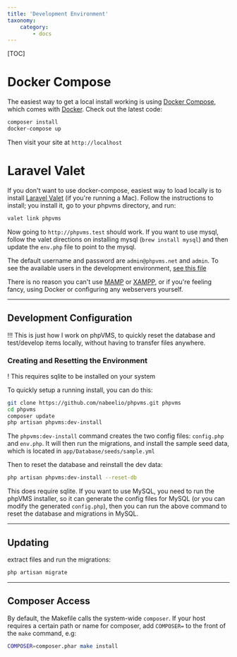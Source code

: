 ```yaml
---
title: 'Development Environment'
taxonomy:
    category:
        - docs
---
```


[TOC]

# Docker Compose

The easiest way to get a local install working is using [Docker Compose](https://docs.docker.com/compose), which comes with [Docker](https://www.docker.com). Check out the latest code:

```bash
composer install
docker-compose up
```

Then visit your site at `http://localhost`

# Laravel Valet

If you don't want to use docker-compose, easiest way to load locally is to install [Laravel Valet](https://laravel.com/docs/5.5/valet) (if you're running a Mac). Follow the instructions to install; you install it, go to your phpvms directory, and run:

```bash
valet link phpvms
```

Now going to `http://phpvms.test` should work. If you want to use mysql, follow the valet directions on installing mysql (`brew install mysql`) and then update the `env.php` file to point to the mysql.

The default username and password are `admin@phpvms.net` and `admin`. To see the available users in the development environment, [see this file](https://github.com/nabeelio/phpvms/blob/master/app/Database/seeds/sample.yml#L11) 

There is no reason you can't use [MAMP](https://www.mamp.info/en) or [XAMPP](https://www.apachefriends.org), or if you're feeling fancy, using Docker or configuring any webservers yourself.

***

## Development Configuration

!!! This is just how I work on phpVMS, to quickly reset the database and test/develop items locally, without having to transfer files anywhere.

### Creating and Resetting the Environment

! This requires sqlite to be installed on your system

To quickly setup a running install, you can do this:

```bash
git clone https://github.com/nabeelio/phpvms.git phpvms
cd phpvms
composer update
php artisan phpvms:dev-install
```

The `phpvms:dev-install` command creates the two config files: `config.php` and `env.php`. It will then run the migrations, and install the sample seed data, which is located in `app/Database/seeds/sample.yml`

Then to reset the database and reinstall the dev data:

```bash
php artisan phpvms:dev-install --reset-db
```

This does require sqlite. If you want to use MySQL, you need to run the phpVMS installer, so it can generate the config files for MySQL (or you can modify the generated `config.php`), then you can run the above command to reset the database and migrations in MySQL.

***

## Updating

extract files and run the migrations:

```bash
php artisan migrate
```

***

## Composer Access

By default, the Makefile calls the system-wide `composer`. If your host requires a certain path or name for composer, add `COMPOSER=` to the front of the `make` command, e.g:

```bash
COMPOSER=composer.phar make install
```
